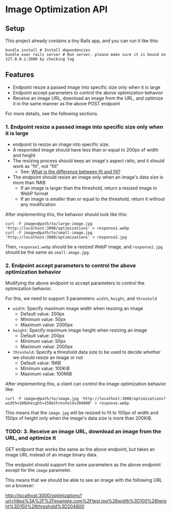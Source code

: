 # Image Optimization API

## Setup

This project already contains a tiny Rails app, and you can run it like this:

```ssh
bundle install # Install dependencies
bundle exec rails server # Run server. please make sure it is bound on 127.0.0.1:3000 by checking log
```

## Features

- Endpoint resize a passed image into specific size only when it is large
- Endpoint accept parameters to control the above optimization behavior
- Receive an image URL, download an image from the URL, and optimize it in the same manner as the above POST endpoint

For more details, see the following sections.

### 1. Endpoint resize a passed image into specific size only when it is large

- endpoint to resize an image into specific size.
- A responded image should have less than or equal to 200px of width and height
- The resizing process should keep an image's aspect ratio, and it should work as "fit", not "fill"
  - See: [What is the difference between fit and fill?](https://www.bannerbear.com/help/articles/26-difference-between-fit-and-fill/)
- The endpoint should resize an image only when an image's data size is more than 1MiB
  - If an image is larger than the threshold, return a resized image in WebP format
  - If an image is smaller than or equal to the threshold, return it without any modification

After implementing this, the behavior should look like this:

```ssh
curl -F image=@path/to/large-image.jpg 'http://localhost:3000/optimizations' > response1.webp
curl -F image=@path/to/small-image.jpg 'http://localhost:3000/optimizations' > response2.jpg
```

Then, `response1.webp` should be a resized WebP image, and `response2.jpg` should be the same as `small-image.jpg`.

### 2. Endpoint accept parameters to control the above optimization behavior

Modifying the above endpoint to accept parameters to control the optimization behavior.

For this, we need to support 3 parameters: `width`, `height`, and `threshold`

- `width`: Specify maximum image width when resizing an image
  - Default value: 200px
  - Minimum value: 50px
  - Maximum value: 2000px
- `height`: Specify maximum image height when resizing an image
  - Default value: 200px
  - Minimum value: 50px
  - Maximum value: 2000px
- `threshold`: Specify a threshold data size to be used to decide whether we should resize an image or not
  - Default value: 1MiB
  - Minimum value: 100KiB
  - Maximum value: 100MiB

After implementing this, a client can control the image optimization behavior like:

``` curl -F image=@path/to/image.jpg 'http://localhost:3000/optimizations?width=100&height=150&threshold=204800' > response.webp ```

This means that the `image.jpg` will be resized to fit to 100px of width and 150px of height only when the image's data size is more than 200KiB.

### TODO: 3. Receive an image URL, download an image from the URL, and optimize it

GET endpoint that works the same as the above endpoint, but takes an image URL instead of an image binary data.

The endpoint should support the same parameters as the above endpoint except for the `image` parameter.

This means that we should be able to see an image with the following URL on a browser:

<http://localhost:3000/optimizations?url=https%3A%2F%2Fexample.com%2Ftest.jpg%26width%3D100%26height%3D150%26threshold%3D204800>
